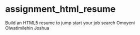 # assignment_html_resume
Build an HTML5 resume to jump start your job search
Omoyeni Olwatimilehin Joshua